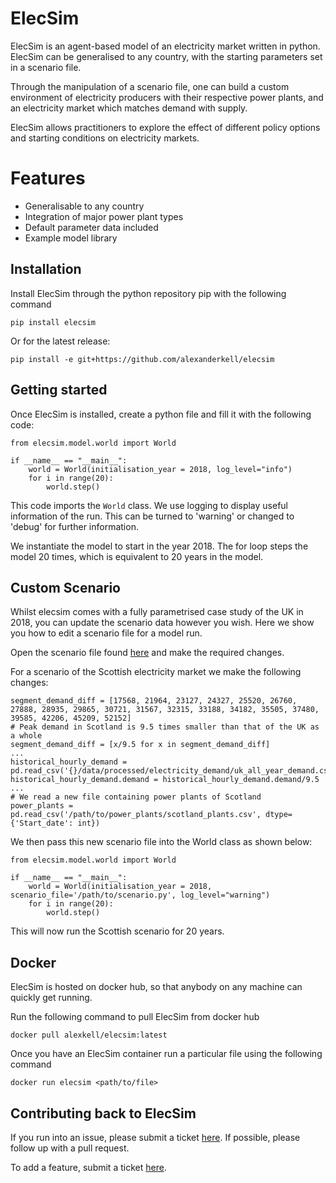 # ElecSim

ElecSim is an agent-based model of an electricity market written in python. ElecSim can be generalised to any country, with the starting parameters set in a scenario file.

Through the manipulation of a scenario file, one can build a custom environment of electricity producers with their respective power plants, and an electricity market which matches demand with supply.

ElecSim allows practitioners to explore the effect of different policy options and starting conditions on electricity markets. 


# Features

* Generalisable to any country
* Integration of major power plant types
* Default parameter data included
* Example model library


## Installation

Install ElecSim through the python repository pip with the following command
```
pip install elecsim
```

Or for the latest release:
```
pip install -e git+https://github.com/alexanderkell/elecsim
```

## Getting started

Once ElecSim is installed, create a python file and fill it with the following code:

```
from elecsim.model.world import World 

if __name__ == "__main__":
    world = World(initialisation_year = 2018, log_level="info")
    for i in range(20):
        world.step()
```
This code imports the `World` class. We use logging to display useful information of the run. This can be turned to 'warning' or changed to 'debug' for further information.

We instantiate the model to start in the year 2018. The for loop steps the model 20 times, which is equivalent to 20 years in the model.

## Custom Scenario

Whilst elecsim comes with a fully parametrised case study of the UK in 2018, you can update the scenario data however you wish. Here we show you how to edit a scenario file for a model run.

Open the scenario file found [here](https://github.com/alexanderkell/elecsim/blob/master/elecsim/scenario/scenario_data.py) and make the required changes. 

For a scenario of the Scottish electricity market we make the following changes:
```
segment_demand_diff = [17568, 21964, 23127, 24327, 25520, 26760, 27888, 28935, 29865, 30721, 31567, 32315, 33188, 34182, 35505, 37480, 39585, 42206, 45209, 52152]
# Peak demand in Scotland is 9.5 times smaller than that of the UK as a whole
segment_demand_diff = [x/9.5 for x in segment_demand_diff]
...
historical_hourly_demand = pd.read_csv('{}/data/processed/electricity_demand/uk_all_year_demand.csv'.format(ROOT_DIR))
historical_hourly_demand.demand = historical_hourly_demand.demand/9.5
...
# We read a new file containing power plants of Scotland
power_plants = pd.read_csv('/path/to/power_plants/scotland_plants.csv', dtype={'Start_date': int})
```
We then pass this new scenario file into the World class as shown below:

```
from elecsim.model.world import World 

if __name__ == "__main__":
    world = World(initialisation_year = 2018, scenario_file='/path/to/scenario.py', log_level="warning")
    for i in range(20):
        world.step()
```

This will now run the Scottish scenario for 20 years.


## Docker

ElecSim is hosted on docker hub, so that anybody on any machine can quickly get running. 

Run the following command to pull ElecSim from docker hub
```
docker pull alexkell/elecsim:latest
```
Once you have an ElecSim container run a particular file using the following command
```
docker run elecsim <path/to/file>
```

## Contributing back to ElecSim

If you run into an issue, please submit a ticket [here](https://github.com/alexanderkell/elecsim/issues). If possible, please follow up with a pull request.

To add a feature, submit a ticket [here](https://github.com/alexanderkell/elecsim/issues).
